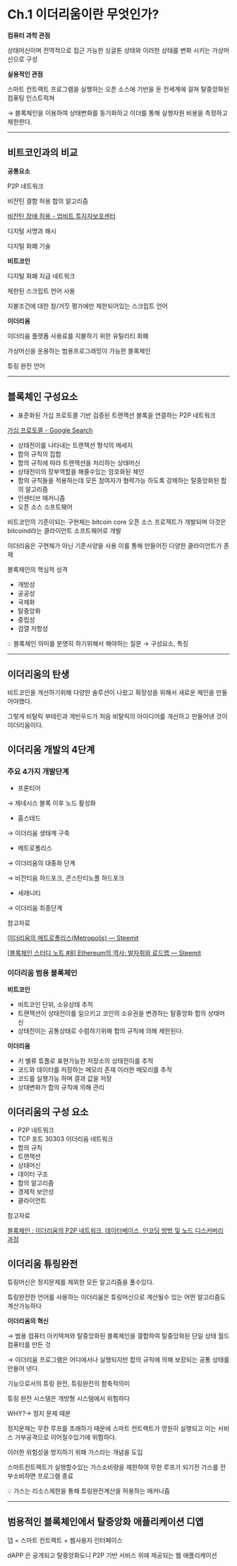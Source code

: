 # Ch.1 이더리움이란 무엇인가?

**컴퓨터 과학 관점**

상태머신이며 전역적으로 접근 가능한 싱글톤 상태와 이러한 상태를 변화 시키는 가상머신으로 구성

**실용적인 관점**

스마트 컨트랙트 프로그램을 실행하는 오픈 소스에 기반을 둔 전세계에 걸쳐 탈중앙화된 컴퓨팅 인스트럭쳐

→ 블록체인을 이용하여 상태변화를 동기화하고 이더를 통해 실행자원 비용을 측정하고 제한한다.

---

## 비트코인과의 비교

**공통요소**

P2P 네트워크 

비잔틴 결함 허용 합의 알고리즘

[비잔틴 장애 허용 - 업비트 투자자보호센터](https://upbitcare.com/academy/education/blockchain/296)

디지털 서명과 해시

디지털 화폐 기술

**비트코인**  

디지털 화폐 지급 네트워크 

제한된 스크립트 언어 사용

지불조건에 대한 참/거짓 평가에만 제한되어있는 스크립트 언어

**이더리움** 

이더리움 플랫폼 사용료를 지불하기 위한 유틸리티 화폐 

가상머신을 운용하는 범용프로그래밍이 가능한 블록체인

튜링 완전 언어

---

## 블록체인 구성요소

- 표준화된 가십 프로토콜 기반 검증된 트랜잭션 블록을 연결하는 P2P 네트워크

[가십 프로토콜 - Google Search](https://www.google.com/search?q=가십+프로토콜&oq=가십+프로토콜&aqs=chrome..69i57.18064999j0j15&sourceid=chrome&ie=UTF-8)

- 상태전이를 나타내는 트랜잭션 형식의 메세지
- 합의 규칙의 집합
- 합의 규칙에 따라 트랜잭션을 처리하는 상태머신
- 상태전이의 장부역할을 해줄수있는 암호화된 체인
- 합의 규칙들을 적용하는데 모든 참여자가 협력가능 하도록 강제하는 탈중앙화된 합의 알고리즘
- 인센티브 매커니즘
- 오픈 소스 소프트웨어

비트코인의 기준이되는 구현체는 bitcoin core 오픈 소스 프로젝트가 개발되며 이것은 bitcoind라는 클라이언트 소프트웨어로 개발

이더리움은 구현체가 아닌 기준사양을 사용 이를 통해 만들어진 다양한 클라이언트가 존재

블록체인의 핵심적 성격

- 개방성
- 공공성
- 국제화
- 탈중앙화
- 중립성
- 검열 저항성

<aside>
💡 블록체인 의미를 분명히 하기위해서 해야하는 질문 → 구성요소, 특징

</aside>

---

## 이더리움의 탄생

비트코인을 개선하기위해 다양한 솔루션이 나왔고 확장성을 위해서 새로운 체인을 만들어야했다. 

그렇게 비탈릭 부테린과 게빈우드가 처음 비탈릭의 아이디어를 개선하고 만들어낸 것이 이더리움이다.

## 이더리움 개발의 4단계

### 주요 4가지 개발단계

- 프론티어

→ 제네시스 블록 이후 노드 활성화

- 홈스테드

→ 이더리움 생태계 구축

- 메트로폴리스

→ 이더리움의 대중화 단계

→ 비잔티움 하드포크, 콘스탄티노플 하드포크

- 세레니티

→ 이더리움 최종단계

참고자료

[이더리움의 메트로폴리스(Metropolis) — Steemit](https://steemit.com/kr/@theqqua/metropolis)

[[블록체인 스터디 노트 #8] Ethereum의 역사: 발자취와 로드맵 — Steemit](https://steemit.com/dclick/@eaglekeeneye/-8-ethereum--1549030540681)

### 이더리움 범용 블록체인

**비트코인**

- 비트코인 단위, 소유상태 추적
- 트랜잭션이 상태전이를 일으키고 코인의 소유권을 변경하는 탈중앙화 합의 상태머신
- 상태전이는 공통상태로 수렴하기위해 합의 규칙에 의해 제한된다.

**이더리움**

- 키 밸류 튜플로 표현가능한 저장소의 상태전이를 추적
- 코드와 데이터를 저장하는 메모리 존재 이러한 메모리를 추적
- 코드를 실행가능 하며 결과 값을 저장
- 상태변화가 합의 규칙에 의해 관리

## 이더리움의 구성 요소

- P2P 네트워크
- TCP 포트 30303 이더리움 네트워크
- 합의 규칙
- 트랜잭션
- 상태머신
- 데이터 구조
- 합의 알고리즘
- 경제적 보안성
- 클라이언트

참고자료

[블록체인 : 이더리움의 P2P 네트워크, 데이터베이스, 인코딩 방법 및 노드 디스커버리 과정](https://jjeongil.tistory.com/1739)

## 이더리움 튜링완전

튜링머신은 정지문제를 제외한 모든 알고리즘을 풀수있다.

튜링완전한 언어를 사용하는 이더리움은 튜링머신으로 계산될수 있는 어떤 알고리즘도 계산가능하다

**이더리움의 혁신**

→ 범용 컴퓨터 아키텍쳐와 탈중앙화된 블록체인을 결합하여 탈중앙화된 단일 상태 월드 컴퓨터를 만든 것

→ 이더리움 프로그램은 어디에서나 실행되지만 합의 규칙에 의해 보장되는 공통 상태를 만들어 낸다.

기능으로서의 튜링 완전, 튜링완전의 함축적의미

튜링 완전 시스템은 개방형 시스템에서 위험하다

WHY?→ 정지 문제 때문

정지문제는 무한 루프를 초래하기 때문에 스마트 컨트랙트가 영원히 실행되고 이는 서비스 거부공격으로 이어질수있기에 위험하다.

이러한 위험성을 방지하기 위해 가스라는 개념을 도입

스마트컨트랙트가 실행할수있는 가스소비량을 제한하여 무한 루프가 되기전 가스를 전부소비하면 프로그램 종료

<aside>
💡 가스는 리소스제한을 통해 튜링완전계산을 허용하는 매커니즘

</aside>

---

## 범용적인 블록체인에서 탈중앙화 애플리케이션 디앱

댑 = 스마트 컨트랙트 + 웹사용자 인터페이스

dAPP 은 공개되고 탈중앙화도니 P2P 기반 서비스 위에 제공되는 웹 애플리케이션
